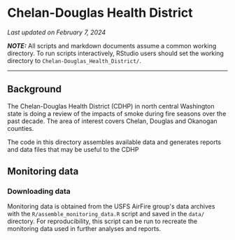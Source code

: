 # Chelan-Douglas Health District

_Last updated on February 7, 2024_

**_NOTE:_** All scripts and markdown documents assume a common working directory.
To run scripts interactively, RStudio users should set the working directory to
`Chelan-Douglas_Health_District/`.

---

## Background

The Chelan-Douglas Health District (CDHP) in north central Washington state is
doing a review of the impacts of smoke during fire seasons over the past decade.
The area of interest covers Chelan, Douglas and Okanogan counties.

The code in this directory assembles available data and generates reports and
data files that may be useful to the CDHP

## Monitoring data

### Downloading data

Monitoring data is obtained from the USFS AirFire group's data archives with
the `R/assemble_monitoring_data.R` script and saved in the `data/` directory.
For reproducibility, this script can be run to recreate the monitoring data
used in further analyses and reports.

